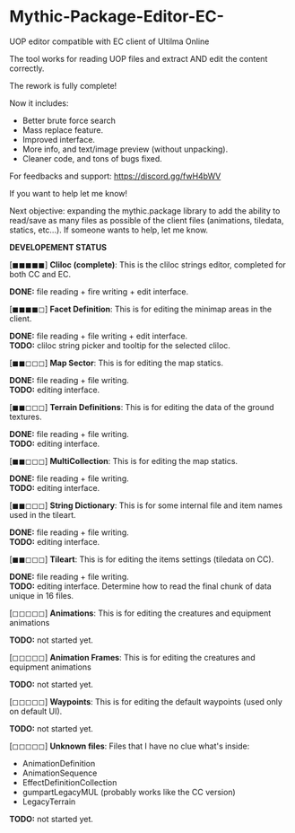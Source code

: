 # Mythic-Package-Editor-EC-
UOP editor compatible with EC client of Ultilma Online

The tool works for reading UOP files and extract AND edit the content correctly.

The rework is fully complete!

Now it includes:
- Better brute force search
- Mass replace feature.
- Improved interface.
- More info, and text/image preview (without unpacking).
- Cleaner code, and tons of bugs fixed.

For feedbacks and support: https://discord.gg/fwH4bWV

If you want to help let me know!


Next objective: expanding the mythic.package library to add the ability to read/save as many files as possible of the client files (animations, tiledata, statics, etc...). If someone wants to help, let me know.

<b>DEVELOPEMENT STATUS</b>

[◼◼◼◼◼] <b>Cliloc (complete)</b>:
This is the cliloc strings editor, completed for both CC and EC.

<b>DONE:</b> file reading + fire writing + edit interface. 

[◼◼◼◼◻] <b>Facet Definition</b>: 
This is for editing the minimap areas in the client.

<b>DONE:</b> file reading + file writing + edit interface.<br>
<b>TODO:</b> cliloc string picker and tooltip for the selected cliloc.

[◼◼◻◻◻] <b>Map Sector</b>:
This is for editing the map statics.

<b>DONE:</b> file reading + file writing. <br>
<b>TODO:</b> editing interface.

[◼◼◻◻◻] <b>Terrain Definitions</b>:
This is for editing the data of the ground textures.

<b>DONE:</b> file reading + file writing. <br>
<b>TODO:</b> editing interface.

[◼◼◻◻◻] <b>MultiCollection</b>:
This is for editing the map statics.

<b>DONE:</b> file reading + file writing. <br>
<b>TODO:</b> editing interface.

[◼◼◻◻◻] <b>String Dictionary</b>:
This is for some internal file and item names used in the tileart.

<b>DONE:</b> file reading + file writing. <br>
<b>TODO:</b> editing interface.

[◼◼◻◻◻] <b>Tileart</b>:
This is for editing the items settings (tiledata on CC).

<b>DONE:</b> file reading + file writing. <br>
<b>TODO:</b> editing interface. Determine how to read the final chunk of data unique in 16 files.

[◻◻◻◻◻] <b>Animations</b>:
This is for editing the creatures and equipment animations

<b>TODO:</b> not started yet.

[◻◻◻◻◻] <b>Animation Frames</b>:
This is for editing the creatures and equipment animations

<b>TODO:</b> not started yet.

[◻◻◻◻◻] <b>Waypoints</b>:
This is for editing the default waypoints (used only on default UI).

<b>TODO:</b> not started yet.

[◻◻◻◻◻] <b>Unknown files</b>:
Files that I have no clue what's inside:
- AnimationDefinition
- AnimationSequence
- EffectDefinitionCollection
- gumpartLegacyMUL (probably works like the CC version)
- LegacyTerrain

<b>TODO:</b> not started yet.

